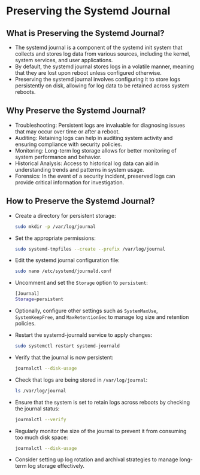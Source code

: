 # Preserving the Systemd Journal

## What is Preserving the Systemd Journal?

- The systemd journal is a component of the systemd init system that collects and stores log data from various sources, including the kernel, system services, and user applications.
- By default, the systemd journal stores logs in a volatile manner, meaning that they are lost upon reboot unless configured otherwise.
- Preserving the systemd journal involves configuring it to store logs persistently on disk, allowing for log data to be retained across system reboots.

## Why Preserve the Systemd Journal?

- Troubleshooting: Persistent logs are invaluable for diagnosing issues that may occur over time or after a reboot.
- Auditing: Retaining logs can help in auditing system activity and ensuring compliance with security policies.
- Monitoring: Long-term log storage allows for better monitoring of system performance and behavior.
- Historical Analysis: Access to historical log data can aid in understanding trends and patterns in system usage.
- Forensics: In the event of a security incident, preserved logs can provide critical information for investigation.

## How to Preserve the Systemd Journal?

- Create a directory for persistent storage:

  ```bash
  sudo mkdir -p /var/log/journal
  ```

- Set the appropriate permissions:

  ```bash
  sudo systemd-tmpfiles --create --prefix /var/log/journal
  ```

- Edit the systemd journal configuration file:

  ```bash
  sudo nano /etc/systemd/journald.conf
  ```

- Uncomment and set the `Storage` option to `persistent`:

  ```bash
  [Journal]
  Storage=persistent
  ```

- Optionally, configure other settings such as `SystemMaxUse`, `SystemKeepFree`, and `MaxRetentionSec` to manage log size and retention policies.
- Restart the systemd-journald service to apply changes:

  ```bash
  sudo systemctl restart systemd-journald
  ```

- Verify that the journal is now persistent:

  ```bash
  journalctl --disk-usage
  ```

- Check that logs are being stored in `/var/log/journal`:

  ```bash
  ls /var/log/journal
  ```

- Ensure that the system is set to retain logs across reboots by checking the journal status:

  ```bash
  journalctl --verify
  ```

- Regularly monitor the size of the journal to prevent it from consuming too much disk space:

  ```bash
  journalctl --disk-usage
  ```

- Consider setting up log rotation and archival strategies to manage long-term log storage effectively.
